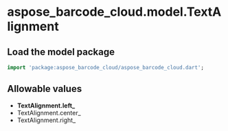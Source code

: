 # aspose_barcode_cloud.model.TextAlignment

## Load the model package

```dart
import 'package:aspose_barcode_cloud/aspose_barcode_cloud.dart';
```

## Allowable values

* **TextAlignment.left_**
* TextAlignment.center_
* TextAlignment.right_


